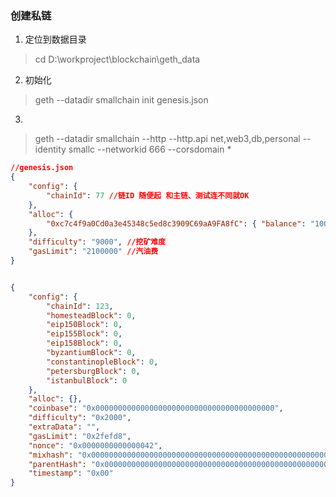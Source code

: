 ### 创建私链
1. 定位到数据目录
> cd D:\workproject\blockchain\geth_data
2. 初始化
> geth --datadir smallchain init genesis.json
3. 
> geth --datadir smallchain --http --http.api net,web3,db,personal --identity smallc --networkid 666 --corsdomain *

```json
//genesis.json
{
    "config": {
        "chainId": 77 //链ID 随便起 和主链、测试连不同就OK
    },
    "alloc": {
        "0xc7c4f9a0Cd0a3e45348c5ed8c3909C69aA9FA8fC": { "balance": "10000000000000000000000" } //创世块分配的账户及余额
    },
    "difficulty": "9000", //挖矿难度
    "gasLimit": "2100000" //汽油费
}


{
    "config": {
        "chainId": 123,
        "homesteadBlock": 0,
        "eip150Block": 0,
        "eip155Block": 0,
        "eip158Block": 0,
        "byzantiumBlock": 0,
        "constantinopleBlock": 0,
        "petersburgBlock": 0,
        "istanbulBlock": 0
    },
    "alloc": {},
    "coinbase": "0x0000000000000000000000000000000000000000",
    "difficulty": "0x2000",
    "extraData": "",
    "gasLimit": "0x2fefd8",
    "nonce": "0x0000000000000042",
    "mixhash": "0x0000000000000000000000000000000000000000000000000000000000000000",
    "parentHash": "0x0000000000000000000000000000000000000000000000000000000000000000",
    "timestamp": "0x00"
}
```
